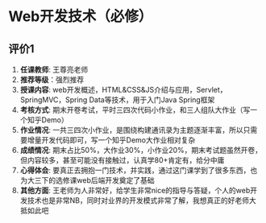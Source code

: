 # Web开发技术（必修）

## 评价1

1. **任课教师**: 王尊亮老师
2. **推荐等级**：强烈推荐
3. **授课内容**: web开发概述，HTML&CSS&JS介绍与应用，Servlet，SpringMVC，Spring Data等技术，用于入门Java Spring框架
4. **考核方式**: 期末开卷考试，平时三四次代码小作业，和三人组队大作业（写一个知乎Demo）
5. **作业情况**: 一共三四次小作业，是围绕构建通讯录为主题逐渐丰富，所以只需要增量开发代码即可，写一个知乎Demo大作业相对复杂
6. **成绩情况**: 期末占比50%，大作业30%，小作业20%，期末考试题虽然开卷，但内容较多，甚至可能没有接触过，认真学80+肯定有，给分中庸
7. **心得体会**: 要真正去拥抱一门技术，并实践，通过这门课学到了很多东西，也为大三下的选修课web后端开发奠定了基础
8. **其他方面**: 王老师为人非常好，给学生非常nice的指导与答疑，个人的web开发技术也是非常NB，同时对业界的开发模式非常了解，我想真正的好老师大抵如此吧
